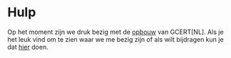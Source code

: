 # Hulp

Op het moment zijn we druk bezig met de [opbouw](/over/) van GCERT[NL].
Als je het leuk vind om te zien waar we me bezig zijn of als wilt bijdragen kun je dat [hier](https://github.com/GDI-foundation/GDI.foundation/projects/4) doen.
